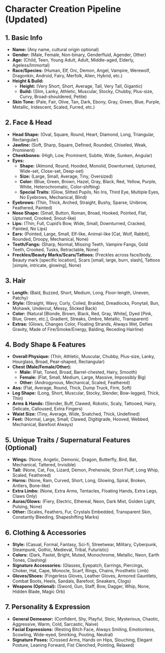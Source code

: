 # Character Creation Pipeline (Updated)

## 1. Basic Info
- **Name:** (Any name, cultural origin optional)  
- **Gender:** (Male, Female, Non-binary, Genderfluid, Agender, Other)  
- **Age:** (Child, Teen, Young Adult, Adult, Middle-aged, Elderly, Ageless/Immortal)  
- **Race/Species:** (Human, Elf, Orc, Demon, Angel, Vampire, Werewolf, Dragonkin, Android, Fairy, Merfolk, Alien, Hybrid, etc.)  
- **Height & Build:**  
  - **Height:** (Very Short, Short, Average, Tall, Very Tall, Gigantic)  
  - **Build:** (Slim, Lanky, Athletic, Muscular, Stocky, Chubby, Plus-size, Curvy, Broad-shouldered, Petite)  
- **Skin Tone:** (Pale, Fair, Olive, Tan, Dark, Ebony, Gray, Green, Blue, Purple, Metallic, Iridescent, Scaled, Furred, etc.)  

## 2. Face & Head
- **Head Shape:** (Oval, Square, Round, Heart, Diamond, Long, Triangular, Rectangular)  
- **Jawline:** (Soft, Sharp, Square, Defined, Rounded, Chiseled, Weak, Prominent)  
- **Cheekbones:** (High, Low, Prominent, Subtle, Wide, Sunken, Angular)  
- **Eyes:**  
  - **Shape:** (Almond, Round, Hooded, Monolid, Downturned, Upturned, Wide-set, Close-set, Deep-set)  
  - **Size:** (Large, Small, Average, Tiny, Oversized)  
  - **Color:** (Blue, Green, Brown, Hazel, Gray, Black, Red, Yellow, Purple, White, Heterochromatic, Color-shifting)  
  - **Special Traits:** (Glow, Slitted Pupils, No Iris, Third Eye, Multiple Eyes, No Eyebrows, Mechanical, Blind)  
- **Eyebrows:** (Thin, Thick, Arched, Straight, Bushy, Sparse, Unibrow, Feathered, Painted)  
- **Nose Shape:** (Small, Button, Roman, Broad, Hooked, Pointed, Flat, Upturned, Crooked, Snout-like)  
- **Lips:** (Thin, Full, Cupid’s Bow, Wide, Small, Downturned, Cracked, Painted, No Lips)  
- **Ears:** (Pointed, Large, Small, Elf-like, Animal-like [Cat, Wolf, Rabbit], Rounded, Droopy, Mechanical, None)  
- **Teeth/Fangs:** (Sharp, Normal, Missing Teeth, Vampire Fangs, Gold Teeth, Crooked, Tusks, Retractable, None)  
- **Freckles/Beauty Marks/Scars/Tattoos:** (Freckles across face/body, Beauty mark [specific location], Scars [small, large, burn, slash], Tattoos [simple, intricate, glowing], None)  

## 3. Hair
- **Length:** (Bald, Buzzed, Short, Medium, Long, Floor-length, Uneven, Patchy)  
- **Style:** (Straight, Wavy, Curly, Coiled, Braided, Dreadlocks, Ponytail, Bun, Mohawk, Undercut, Messy, Slicked Back)  
- **Color:** (Natural [Blonde, Brown, Black, Red, Gray, White], Dyed [Pink, Blue, Green, etc.], Gradient, Streaks, Ombre, Metallic, Transparent)  
- **Extras:** (Glows, Changes Color, Floating Strands, Always Wet, Defies Gravity, Made of Fire/Smoke/Energy, Balding, Receding Hairline)  

## 4. Body Shape & Features
- **Overall Physique:** (Thin, Athletic, Muscular, Chubby, Plus-size, Lanky, Hourglass, Broad, Pear-shaped, Rectangular)  
- **Chest (Male/Female/Other):**  
  - **Male:** (Flat, Toned, Broad, Barrel-chested, Hairy, Smooth)  
  - **Female:** (Flat, Small, Medium, Large, Massive, Impossibly Big)  
  - **Other:** (Androgynous, Mechanical, Scaled, Feathered)  
- **Ass:** (Flat, Average, Round, Thick, Dump Truck, Firm, Soft)  
- **Leg Shape:** (Long, Short, Muscular, Stocky, Slender, Bow-legged, Thick, Thin)  
- **Arms & Hands:** (Slender, Buff, Clawed, Robotic, Scaly, Tattooed, Hairy, Delicate, Calloused, Extra Fingers)  
- **Waist Size:** (Tiny, Average, Wide, Snatched, Thick, Undefined)  
- **Feet:** (Normal, Large, Small, Clawed, Digitigrade, Hooved, Webbed, Mechanical, Barefoot Always)  

## 5. Unique Traits / Supernatural Features (Optional)
- **Wings:** (None, Angelic, Demonic, Dragon, Butterfly, Bird, Bat, Mechanical, Tattered, Invisible)  
- **Tail:** (None, Cat, Fox, Lizard, Demon, Prehensile, Short Fluff, Long Whip, Scaled, Feathered)  
- **Horns:** (None, Ram, Curved, Short, Long, Glowing, Spiral, Broken, Antlers, Bone-like)  
- **Extra Limbs:** (None, Extra Arms, Tentacles, Floating Hands, Extra Legs, Claws Only)  
- **Auras/Glows:** (Fiery, Electric, Ethereal, Neon, Dark Mist, Golden Light, Pulsing, None)  
- **Other:** (Scales, Feathers, Fur, Crystals Embedded, Transparent Skin, Constantly Bleeding, Shapeshifting Marks)  

## 6. Clothing & Accessories
- **Style:** (Casual, Formal, Fantasy, Sci-fi, Streetwear, Military, Cyberpunk, Steampunk, Gothic, Medieval, Tribal, Futuristic)  
- **Colors:** (Dark, Pastel, Bright, Muted, Monochrome, Metallic, Neon, Earth Tones, Clashing)  
- **Signature Accessories:** (Glasses, Eyepatch, Earrings, Piercings, Choker, Hat, Cape, Monocle, Scarf, Rings, Chains, Prosthetic Limb)  
- **Gloves/Shoes:** (Fingerless Gloves, Leather Gloves, Armored Gauntlets, Combat Boots, Heels, Sandals, Barefoot, Sneakers, Clogs)  
- **Weapons (Optional):** (Sword, Gun, Staff, Bow, Dagger, Whip, None, Hidden Blade, Magic Orb)  

## 7. Personality & Expression
- **General Demeanor:** (Confident, Shy, Playful, Stoic, Mysterious, Chaotic, Aggressive, Warm, Cold, Sarcastic, Naive)  
- **Facial Expressions:** (Resting Bitch Face, Always Smiling, Emotionless, Scowling, Wide-eyed, Smirking, Pouting, Neutral)  
- **Signature Poses:** (Crossed Arms, Hands on Hips, Slouching, Elegant Posture, Leaning Forward, Fist Clenched, Pointing, Relaxed)  
